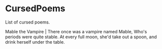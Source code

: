 # CursedPoems
List of cursed poems.

Mable the Vampire | There once was a vampire named Mable,
Who's periods were quite stable.
At every full moon,
she'd take out a spoon,
and drink herself under the table.
